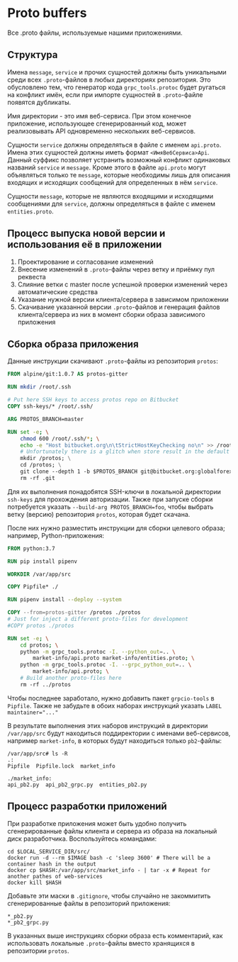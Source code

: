 # Proto buffers

Все .proto файлы, используемые нашими приложениями.

## Структура

Имена `message`, `service` и прочих сущностей должны быть уникальными среди всех `.proto`-файлов в любых директориях репозитория. Это обусловлено тем, что генератор кода `grpc_tools.protoc` будет ругаться на конфликт имён, если при импорте сущностей в `.proto`-файле появятся дубликаты.

Имя директории - это имя веб-сервиса. При этом конечное приложение, использующее сгенерированный код, может реализовывать API одновременно нескольких веб-сервисов.

Сущности `service` должны определяться в файле с именем `api.proto`. Имена этих сущностей должны иметь формат `<ИмяВебСервиса>Api`. Данный суффикс позволяет устранить возможный конфликт одинаковых названий `service` и `message`. Кроме этого в файле `api.proto` могут объявляться только те `message`, которые необходимы лишь для описания входящих и исходящих сообщений для определенных в нём `service`.

Сущности `message`, которые не являются входящими и исходящими сообщениями для `service`, должны определяться в файле с именем `entities.proto`.

## Процесс выпуска новой версии и использования её в приложении

1. Проектирование и согласование изменений
1. Внесение изменений в `.proto`-файлы через ветку и приёмку пул реквеста
1. Слияние ветки с master после успешной проверки изменений через автоматические средства
1. Указание нужной версии клиента/сервера в зависимом приложении
1. Скачивание указанной версии `.proto`-файлов и генерация файлов клиента/сервера из них в момент сборки образа зависимого приложения

## Сборка образа приложения

Данные инструкции скачивают `.proto`-файлы из репозитория `protos`:

```dockerfile
FROM alpine/git:1.0.7 AS protos-gitter

RUN mkdir /root/.ssh

# Put here SSH keys to access protos repo on Bitbucket
COPY ssh-keys/* /root/.ssh/

ARG PROTOS_BRANCH=master

RUN set -e; \
    chmod 600 /root/.ssh/*; \
    echo -e "Host bitbucket.org\n\tStrictHostKeyChecking no\n" >> /root/.ssh/config; \
    # Unfortunately there is a glitch when store result in the default /git directory
    mkdir /protos; \
    cd /protos; \
    git clone --depth 1 -b $PROTOS_BRANCH git@bitbucket.org:globalforexsystems/protos.git .; \
    rm -rf .git
```

Для их выполнения понадобятся SSH-ключи в локальной директории `ssh-keys` для прохождения авторизации. Также при запуске сборки потребуется указать `--build-arg PROTOS_BRANCH=foo`, чтобы выбрать ветку (версию) репозитория `protos`, которая будет скачана.

После них нужно разместить инструкции для сборки целевого образа; например, Python-приложения:

```dockerfile
FROM python:3.7

RUN pip install pipenv

WORKDIR /var/app/src

COPY Pipfile* ./

RUN pipenv install --deploy --system

COPY --from=protos-gitter /protos ./protos
# Just for inject a different proto-files for development
#COPY protos ./protos

RUN set -e; \
    cd protos; \
    python -m grpc_tools.protoc -I. --python_out=.. \
        market-info/api.proto market-info/entities.proto; \
    python -m grpc_tools.protoc -I. --grpc_python_out=.. \
        market-info/api.proto; \
    # Build another proto-files here
    rm -rf ../protos
```

Чтобы последнее заработало, нужно добавить пакет `grpcio-tools` в `Pipfile`. Также не забудьте в обоих наборах инструкций указать `LABEL maintainer="..."`

В результате выполнения этих наборов инструкций в директории `/var/app/src` будут находиться поддиректории с именами веб-сервисов, например `market-info`, в которых будут находиться только `pb2`-файлы:

```
/var/app/src# ls -R
.:
Pipfile  Pipfile.lock  market_info

./market_info:
api_pb2.py  api_pb2_grpc.py  entities_pb2.py
```

## Процесс разработки приложений

При разработке приложения может быть удобно получить сгенерированные файлы клиента и сервера из образа на локальный диск разработчика. Воспользуйтесь командами:

```shell script
cd $LOCAL_SERVICE_DIR/src/
docker run -d --rm $IMAGE bash -c 'sleep 3600' # There will be a container hash in the output
docker cp $HASH:/var/app/src/market_info - | tar -x # Repeat for another pathes of web-services
docker kill $HASH
```

Добавьте эти маски в `.gitignore`, чтобы случайно не закоммитить сгенерированные файлы в репозиторий приложения:

```gitignore
*_pb2.py
*_pb2_grpc.py
```

В указанных выше инструкциях сборки образа есть комментарий, как использовать локальные `.proto`-файлы вместо хранящихся в репозитории `protos`.
